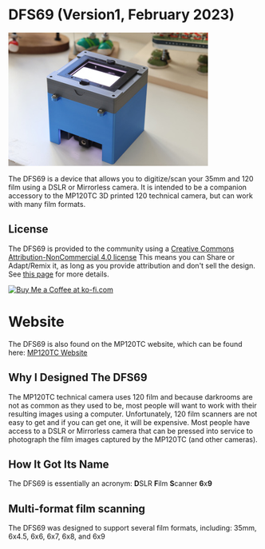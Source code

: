 # DFS69 (Version1, February 2023)
![alt text](https://github.com/MP120TC/DFS69/blob/main/Assembled_DFS69.JPG?raw=true "DFS69 Film scanner")

The DFS69 is a device that allows you to digitize/scan your 35mm and 120 film using a DSLR or Mirrorless camera.  It is intended to be a companion accessory to the MP120TC 3D printed 120 technical camera, but can work with many film formats.

## License
The DFS69 is provided to the community using a [Creative Commons Attribution-NonCommercial 4.0 license](https://creativecommons.org/licenses/by-nc/4.0/)
This means you can Share or Adapt/Remix it, as long as you provide attribution and don't sell the design. See [this page](https://creativecommons.org/licenses/by-nc-sa/4.0/legalcode) for more details.

<a href='https://ko-fi.com/X8X8HTEGW' target='_blank'><img height='36' style='border:0px;height:36px;' src='https://storage.ko-fi.com/cdn/kofi2.png?v=3' border='0' alt='Buy Me a Coffee at ko-fi.com' /></a> 

# Website
The DFS69 is also found on the MP120TC website, which can be found here:  [MP120TC Website](https://williamskg6.wixsite.com/mp120tc)
## Why I Designed The DFS69
The MP120TC technical camera uses 120 film and because darkrooms are not as common as they used to be, most people will want to work with their resulting images using a computer.  Unfortunately, 120 film scanners are not easy to get and if you can get one, it will be expensive.  Most people have access to a DSLR or Mirrorless camera that can be pressed into service to photograph the film images captured by the MP120TC (and other cameras).  

## How It Got Its Name
The DFS69 is essentially an acronym: **D**SLR **F**ilm **S**canner **6**x**9**

## Multi-format film scanning
The DFS69 was designed to support several film formats, including: 35mm, 6x4.5, 6x6, 6x7, 6x8, and 6x9
